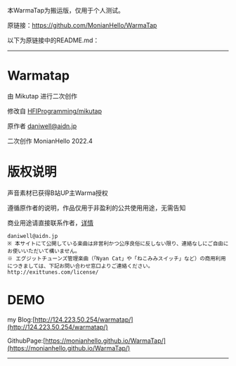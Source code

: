 本WarmaTap为搬运版，仅用于个人测试。

原链接：https://github.com/MonianHello/WarmaTap

以下为原链接中的README.md：

----------------


# Warmatap   

由 Mikutap 进行二次创作

修改自 [HFIProgramming/mikutap](https://github.com/HFIProgramming/mikutap)

原作者 [daniwell@aidn.jp](https://aidn.jp/mikutap)

二次创作 MonianHello 2022.4

# 版权说明  

声音素材已获得B站UP主Warma授权

遵循原作者的说明，作品仅用于非盈利的公共使用用途，无需告知  

商业用途请直接联系作者，[详情](https://aidn.jp/about/)

```
daniwell@aidn.jp
※ 本サイトにて公開している楽曲は非営利かつ公序良俗に反しない限り、連絡なしにご自由にお使いいただいて構いません。
※ エグジットチューンズ管理楽曲（「Nyan Cat」や「ねこみみスイッチ」など）の商用利用につきましては、下記お問い合わせ窓口よりご連絡ください。
http://exittunes.com/license/
```


# DEMO  
my Blog:[http://124.223.50.254/warmatap/](http://124.223.50.254/warmatap/)

GithubPage:[https://monianhello.github.io/WarmaTap/](https://monianhello.github.io/WarmaTap/)

----------------
